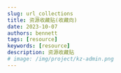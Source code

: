 ```yaml
---
slug: url_collections
title: 资源收藏贴(收藏向)
date: 2023-10-07
authors: bennett
tags: [resource]
keywords: [resource]
description: 资源收藏贴
# image: /img/project/kz-admin.png
---
```

